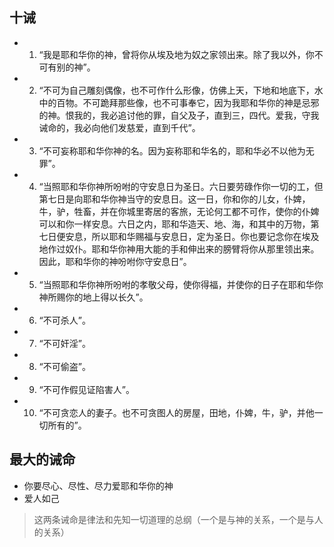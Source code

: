 ## 十诫

-   1.  “我是耶和华你的神，曾将你从埃及地为奴之家领出来。除了我以外，你不可有别的神”。
-   2.  “不可为自己雕刻偶像，也不可作什么形像，仿佛上天，下地和地底下，水中的百物。不可跪拜那些像，也不可事奉它，因为我耶和华你的神是忌邪的神。恨我的，我必追讨他的罪，自父及子，直到三，四代。爱我，守我诫命的，我必向他们发慈爱，直到千代”。
-   3.  “不可妄称耶和华你神的名。因为妄称耶和华名的，耶和华必不以他为无罪”。
-   4.  “当照耶和华你神所吩咐的守安息日为圣日。六日要劳碌作你一切的工，但第七日是向耶和华你神当守的安息日。这一日，你和你的儿女，仆婢，牛，驴，牲畜，并在你城里寄居的客旅，无论何工都不可作，使你的仆婢可以和你一样安息。六日之内，耶和华造天、地、海，和其中的万物，第七日便安息，所以耶和华赐福与安息日，定为圣日。你也要记念你在埃及地作过奴仆。耶和华你神用大能的手和伸出来的膀臂将你从那里领出来。因此，耶和华你的神吩咐你守安息日”。
-   5.  “当照耶和华你神所吩咐的孝敬父母，使你得福，并使你的日子在耶和华你神所赐你的地上得以长久”。
-   6.  “不可杀人”。
-   7.  “不可奸淫”。
-   8.  “不可偷盗”。
-   9.  “不可作假见证陷害人”。
-   10.  “不可贪恋人的妻子。也不可贪图人的房屋，田地，仆婢，牛，驴，并他一切所有的”。

## 最大的诫命

-   你要尽心、尽性、尽力爱耶和华你的神
-   爱人如己

> 这两条诫命是律法和先知一切道理的总纲（一个是与神的关系，一个是与人的关系）